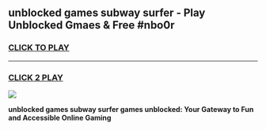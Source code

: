 
## unblocked games subway surfer - Play Unblocked Gmaes & Free #nbo0r
<h3>
<a href="https://premium.freeplayer.one?title=unblocked_games_subway_surfer&ref=03M">CLICK TO PLAY</a></h3>
<hr>

<h3>
<a href="https://premium.freeplayer.one?title=unblocked_games_subway_surfer&ref=03M">CLICK 2 PLAY</a>
  
</h3>

<a href="https://premium.freeplayer.one?title=unblocked_games_subway_surfer&ref=03M"><img src="https://clearcache.store/games.png"></a>


**unblocked games subway surfer games unblocked: Your Gateway to Fun and Accessible Online Gaming**
